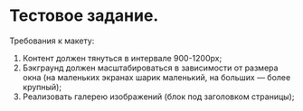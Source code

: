 # Тестовое задание.

Требования к макету:
1.	Контент должен тянуться в интервале 900-1200px;
2.	Бэкграунд должен масштабироваться в зависимости от размера окна (на маленьких экранах шарик маленький, на больших — более крупный);
3.	Реализовать галерею изображений (блок под заголовком страницы);